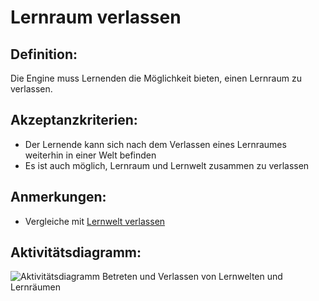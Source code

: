 # Lernraum verlassen


## Definition:

Die Engine muss Lernenden die Möglichkeit bieten, einen Lernraum zu verlassen.

## Akzeptanzkriterien:

- Der Lernende kann sich nach dem Verlassen eines Lernraumes weiterhin in einer Welt befinden
- Es ist auch möglich, Lernraum und Lernwelt zusammen zu verlassen 

## Anmerkungen:

- Vergleiche mit [Lernwelt verlassen](ELG0007.md)

## Aktivitätsdiagramm:

![Aktivitätsdiagramm Betreten und Verlassen von Lernwelten und Lernräumen](imageEngineEnteringExitingWorldsSpaces.png)